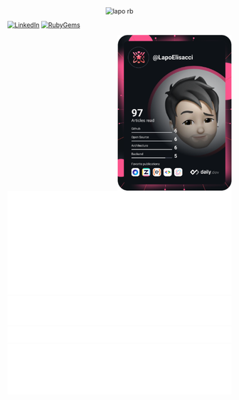 <div align="center">
  <img width="920" alt="lapo rb" src="https://user-images.githubusercontent.com/50866745/164978589-7eefb2ab-0701-4bb9-8e12-e359cd596a3b.png">
</div>

[![LinkedIn][linkedin-shield]][linkedin-url]
[![RubyGems][ruby-shield]][rubygems-url]

<div align="left">
  <img
    width="256"
    align="right"
    src="https://github.com/LapoElisacci/LapoElisacci/blob/main/devcard.svg"
  />
</div>

![Metrics](https://github.com/LapoElisacci/LapoElisacci/blob/main/github-metrics.svg)
![Most used languages](https://github.com/LapoElisacci/LapoElisacci/blob/main/language.svg)
![Notable contributions](https://github.com/LapoElisacci/LapoElisacci/blob/main/notable.svg)
![Achievements](https://github.com/LapoElisacci/LapoElisacci/blob/main/achievements.svg)


<!-- MARKDOWN LINKS & IMAGES -->
[linkedin-shield]: https://img.shields.io/badge/LinkedIn-0077B5?style=for-the-badge&logo=linkedin&logoColor=white
[linkedin-url]: https://www.linkedin.com/in/lapo-elisacci-8824501b3/
[ruby-shield]: https://img.shields.io/badge/RubyGems-CC342D?style=for-the-badge&logo=ruby&logoColor=white
[rubygems-url]: https://rubygems.org/profiles/LapoElisacci
